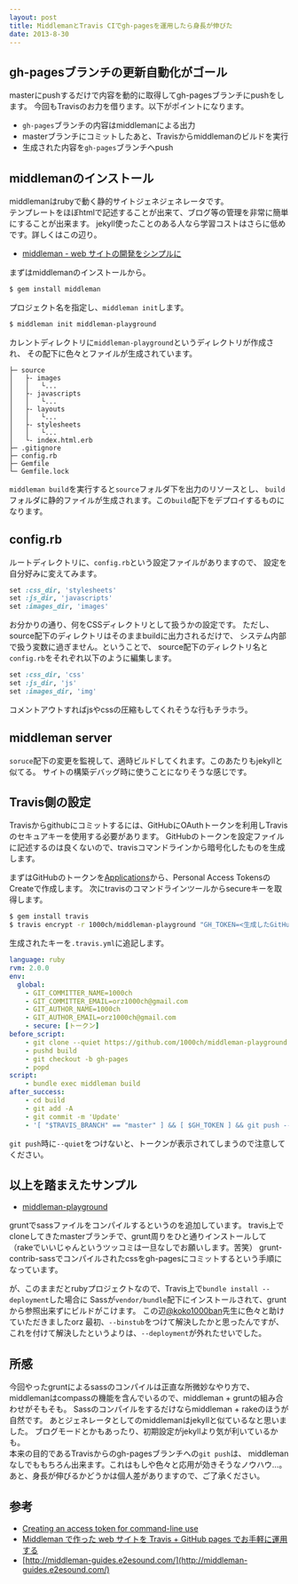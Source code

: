 ```yaml
---
layout: post
title: MiddlemanとTravis CIでgh-pagesを運用したら身長が伸びた
date: 2013-8-30
---
```


## gh-pagesブランチの更新自動化がゴール

masterにpushするだけで内容を動的に取得してgh-pagesブランチにpushをします。
今回もTravisのお力を借ります。以下がポイントになります。

- `gh-pages`ブランチの内容はmiddlemanによる出力
- masterブランチにコミットしたあと、Travisからmiddlemanのビルドを実行
- 生成された内容を`gh-pages`ブランチへpush

## middlemanのインストール

middlemanはrubyで動く静的サイトジェネジェネレータです。  
テンプレートをほぼhtmlで記述することが出来て、ブログ等の管理を非常に簡単にすることが出来ます。
jekyll使ったことのある人なら学習コストはさらに低めです。詳しくはこの辺り。

- [middleman - web サイトの開発をシンプルに](http://middleman-guides.e2esound.com/)

まずはmiddlemanのインストールから。

```bash
$ gem install middleman
```

プロジェクト名を指定し、`middleman init`します。

```bash
$ middleman init middleman-playground
```

カレントディレクトリに`middleman-playground`というディレクトリが作成され、
その配下に色々とファイルが生成されています。

```
├─ source
│   ├- images
│   │   └...
│   ├- javascripts
│   │   └...
│   ├- layouts
│   │   └...
│   ├- stylesheets
│   │   └...
│   └- index.html.erb
├─ .gitignore
├─ config.rb
├─ Gemfile
└─ Gemfile.lock
```

`middleman build`を実行すると`source`フォルダ下を出力のリソースとし、
`build`フォルダに静的ファイルが生成されます。この`build`配下をデプロイするものになります。

## config.rb

ルートディレクトリに、`config.rb`という設定ファイルがありますので、
設定を自分好みに変えてみます。  

```ruby
set :css_dir, 'stylesheets'
set :js_dir, 'javascripts'
set :images_dir, 'images'
```

お分かりの通り、何をCSSディレクトリとして扱うかの設定です。
ただし、source配下のディレクトリはそのままbuildに出力されるだけで、
システム内部で扱う変数に過ぎません。ということで、
source配下のディレクトリ名と`config.rb`をそれぞれ以下のように編集します。

```ruby
set :css_dir, 'css'
set :js_dir, 'js'
set :images_dir, 'img'
```

コメントアウトすればjsやcssの圧縮もしてくれそうな行もチラホラ。  

## middleman server

`soruce`配下の変更を監視して、適時ビルドしてくれます。このあたりもjekyllと似てる。
サイトの構築デバッグ時に使うことになりそうな感じです。

## Travis側の設定

Travisからgithubにコミットするには、GitHubにOAuthトークンを利用しTravisのセキュアキーを使用する必要があります。
GitHubのトークンを設定ファイルに記述するのは良くないので、travisコマンドラインから暗号化したものを生成します。

まずはGitHubのトークンを[Applications](https://github.com/settings/applications)から、Personal Access TokensのCreateで作成します。
次にtravisのコマンドラインツールからsecureキーを取得します。

```bash
$ gem install travis
$ travis encrypt -r 1000ch/middleman-playground "GH_TOKEN=<生成したGitHubトークン>"
```

生成されたキーを`.travis.yml`に追記します。

```yaml
language: ruby
rvm: 2.0.0
env:
  global:
    - GIT_COMMITTER_NAME=1000ch
    - GIT_COMMITTER_EMAIL=orz1000ch@gmail.com
    - GIT_AUTHOR_NAME=1000ch
    - GIT_AUTHOR_EMAIL=orz1000ch@gmail.com
    - secure: [トークン]
before_script:
    - git clone --quiet https://github.com/1000ch/middleman-playground.git build
    - pushd build
    - git checkout -b gh-pages
    - popd
script:
    - bundle exec middleman build
after_success:
    - cd build
    - git add -A
    - git commit -m 'Update'
    - '[ "$TRAVIS_BRANCH" == "master" ] && [ $GH_TOKEN ] && git push --quiet https://$GH_TOKEN@github.com/1000ch/middleman-playground.git gh-pages 2> /dev/null'
```

`git push`時に`--quiet`をつけないと、トークンが表示されてしまうので注意してください。

## 以上を踏まえたサンプル

- [middleman-playground](https://github.com/1000ch/middleman-playground)

gruntでsassファイルをコンパイルするというのを追加しています。
travis上でcloneしてきたmasterブランチで、grunt周りをひと通りインストールして
（rakeでいいじゃんというツッコミは一旦なしでお願いします。苦笑）
grunt-contrib-sassでコンパイルされたcssをgh-pagesにコミットするという手順になっています。

が、このままだとrubyプロジェクトなので、Travis上で`bundle install --deployment`した場合に
Sassが`vendor/bundle`配下にインストールされて、gruntから参照出来ずにビルドがこけます。
この辺[@koko1000ban](http://twitter.com/koko1000ban)先生に色々と助けていただきましたorz
最初、`--binstub`をつけて解決したかと思ったんですが、
これを付けて解決したというよりは、`--deployment`が外れたせいでした。

## 所感

今回やったgruntによるsassのコンパイルは正直な所微妙なやり方で、
middlemanはcompassの機能を含んでいるので、middleman + gruntの組み合わせがそもそも。
Sassのコンパイルをするだけならmiddleman + rakeのほうが自然です。
あとジェネレータとしてのmiddlemanはjekyllと似ているなと思いました。
ブログモードとかもあったり、初期設定がjekyllより気が利いているかも。
　  
本来の目的であるTravisからのgh-pagesブランチへの`git push`は、
middlemanなしでももちろん出来ます。これはもしや色々と応用が効きそうなノウハウ…。
あと、身長が伸びるかどうかは個人差がありますので、ご了承ください。

## 参考

- [Creating an access token for command-line use](https://help.github.com/articles/creating-an-access-token-for-command-line-use)
- [Middleman で作った web サイトを Travis + GitHub pages でお手軽に運用する](http://tricknotes.hateblo.jp/entry/2013/06/17/020229)
- [http://middleman-guides.e2esound.com/](http://middleman-guides.e2esound.com/)